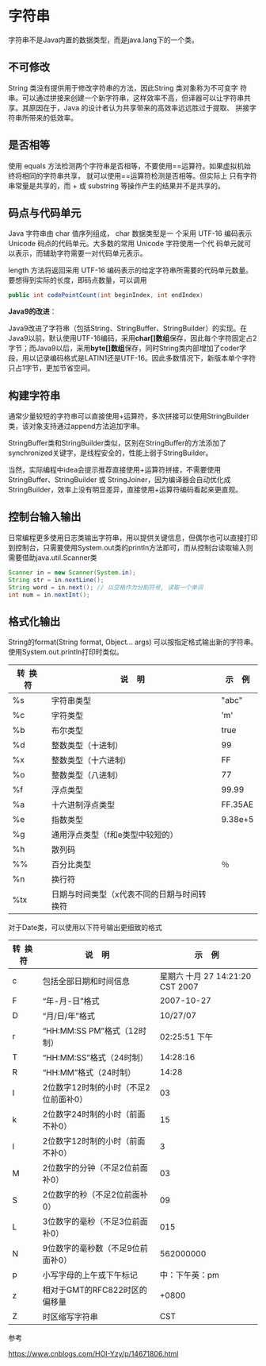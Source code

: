 # 字符串

字符串不是Java内置的数据类型，而是java.lang下的一个类。

## 不可修改

String 类没有提供用于修改字符串的方法，因此String 类对象称为不可变字 符串。可以通过拼接来创建一个新字符串，这样效率不高，但译器可以让字符串共享。其原因在于，Java 的设计者认为共享带来的高效率远远胜过于提取、 拼接字符串所带来的低效率。

## 是否相等

使用 equals 方法检测两个字符串是否相等，不要使用==运算符。如果虚拟机始终将相同的字符串共享， 就可以使用==运算符检测是否相等。但实际上  只有字符串常量是共享的，而 + 或 substring 等操作产生的结果并不是共享的。

## 码点与代码单元

Java 字符串由 char 值序列组成， char 数据类型是一 个采用 UTF-16 编码表示 Unicode 码点的代码单元。大多数的常用 Unicode 字符使用一个代 码单元就可以表示，而辅助字符需要一对代码单元表示。

length 方法将返回采用 UTF-16 编码表示的给定字符串所需要的代码单元数量。要想得到实际的长度，即码点数量，可以调用

```java
public int codePointCount(int beginIndex, int endIndex)
```

**Java9的改进**：

Java9改进了字符串（包括String、StringBuffer、StringBuilder）的实现。在Java9以前，默认使用UTF-16编码，采用**char[]数组**保存，因此每个字符固定占2字节；而Java9以后，采用**byte[]数组**保存，同时String类内部增加了coder字段，用以记录编码格式是LATIN1还是UTF-16。因此多数情况下，新版本单个字符只占1字节，更加节省空间。

## 构建字符串

通常少量较短的字符串可以直接使用+运算符，多次拼接可以使用StringBuilder类，该对象支持通过append方法追加字串。

StringBuffer类和StringBuilder类似，区别在StringBuffer的方法添加了synchronized关键字，是线程安全的，性能上弱于StringBuilder。

当然，实际编程中idea会提示推荐直接使用+运算符拼接，不需要使用StringBuffer、StringBuilder 或 StringJoiner，因为编译器会自动优化成StringBuilder，效率上没有明显差异，直接使用+运算符编码看起来更直观。

## 控制台输入输出

日常编程更多使用日志类输出字符串，用以提供关键信息，但偶尔也可以直接打印到控制台，只需要使用System.out类的println方法即可，而从控制台读取输入则需要借助java.util.Scanner类

```java
Scanner in = new Scanner(System.in);
String str = in.nextLine();
String word = in.next(); // 以空格作为分割符号, 读取一个单词
int num = in.nextInt();
```

## 格式化输出

String的format(String format, Object... args) 可以按指定格式输出新的字符串。使用System.out.println打印时类似。

| 转  换  符 | 说    明                 | 示    例  |
| ------- | ---------------------- | ------- |
| %s      | 字符串类型                  | "abc"   |
| %c      | 字符类型                   | 'm'     |
| %b      | 布尔类型                   | true    |
| %d      | 整数类型（十进制）              | 99      |
| %x      | 整数类型（十六进制）             | FF      |
| %o      | 整数类型（八进制）              | 77      |
| %f      | 浮点类型                   | 99.99   |
| %a      | 十六进制浮点类型               | FF.35AE |
| %e      | 指数类型                   | 9.38e+5 |
| %g      | 通用浮点类型（f和e类型中较短的）      |         |
| %h      | 散列码                    |         |
| %%      | 百分比类型                  | ％       |
| %n      | 换行符                    |         |
| %tx     | 日期与时间类型（x代表不同的日期与时间转换符 |         |

对于Date类，可以使用以下符号输出更细致的格式

| 转  换  符 | 说    明                | 示    例                      |
| ------- | --------------------- | --------------------------- |
| c       | 包括全部日期和时间信息           | 星期六 十月 27 14:21:20 CST 2007 |
| F       | “年-月-日”格式             | 2007-10-27                  |
| D       | “月/日/年”格式             | 10/27/07                    |
| r       | “HH:MM:SS PM”格式（12时制） | 02:25:51 下午                 |
| T       | “HH:MM:SS”格式（24时制）    | 14:28:16                    |
| R       | “HH:MM”格式（24时制）       | 14:28                       |
| I       | 2位数字12时制的小时（不足2位前面补0） | 03                          |
| k       | 2位数字24时制的小时（前面不补0）    | 15                          |
| l       | 2位数字12时制的小时（前面不补0）    | 3                           |
| M       | 2位数字的分钟（不足2位前面补0）     | 03                          |
| S       | 2位数字的秒（不足2位前面补0）      | 09                          |
| L       | 3位数字的毫秒（不足3位前面补0）     | 015                         |
| N       | 9位数字的毫秒数（不足9位前面补0）    | 562000000                   |
| p       | 小写字母的上午或下午标记          | 中：下午英：pm                    |
| z       | 相对于GMT的RFC822时区的偏移量   | +0800                       |
| Z       | 时区缩写字符串               | CST                         |

参考

https://www.cnblogs.com/HOI-Yzy/p/14671806.html
